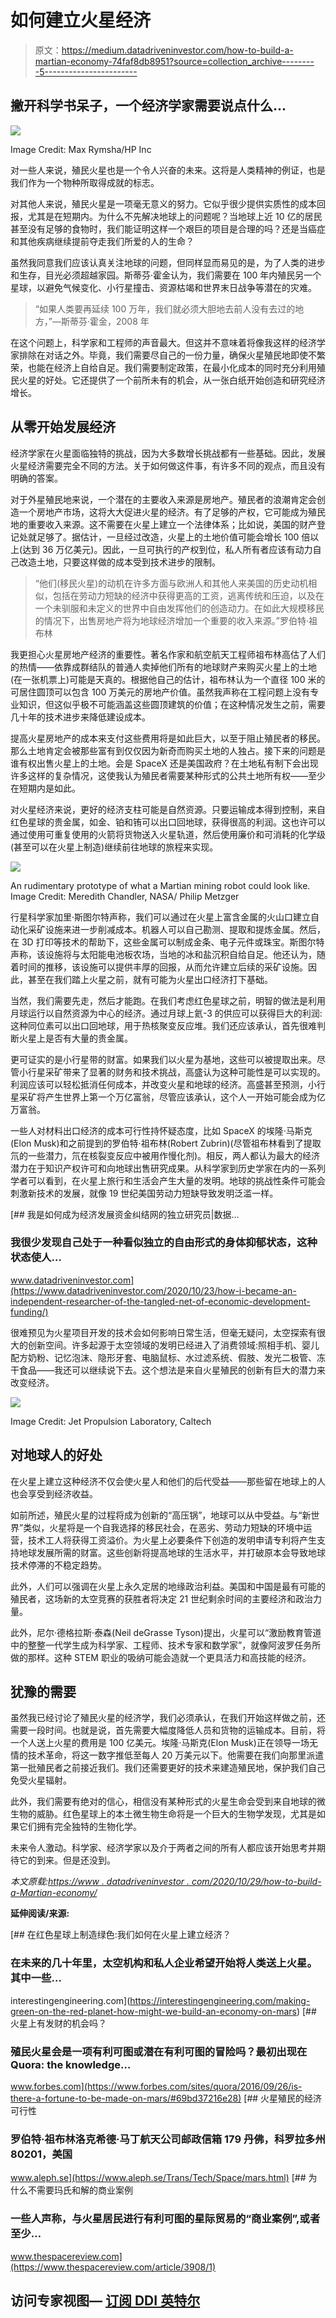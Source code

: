 # 如何建立火星经济

> 原文：<https://medium.datadriveninvestor.com/how-to-build-a-martian-economy-74faf8db8951?source=collection_archive---------5----------------------->

## 撇开科学书呆子，一个经济学家需要说点什么…

![](img/53f5c0c8c41d0b43c77c53c25ec25a33.png)

Image Credit: Max Rymsha/HP Inc

对一些人来说，殖民火星也是一个令人兴奋的未来。这将是人类精神的例证，也是我们作为一个物种所取得成就的标志。

对其他人来说，殖民火星是一项毫无意义的努力。它似乎很少提供实质性的成本回报，尤其是在短期内。为什么不先解决地球上的问题呢？当地球上近 10 亿的居民甚至没有足够的食物时，我们能证明这样一个艰巨的项目是合理的吗？还是当癌症和其他疾病继续提前夺走我们所爱的人的生命？

虽然我同意我们应该认真关注地球的问题，但同样显而易见的是，为了人类的进步和生存，目光必须超越家园。斯蒂芬·霍金认为，我们需要在 100 年内殖民另一个星球，以避免气候变化、小行星撞击、资源枯竭和世界末日战争等潜在的灾难。

> “如果人类要再延续 100 万年，我们就必须大胆地去前人没有去过的地方，”—斯蒂芬·霍金，2008 年

在这个问题上，科学家和工程师的声音最大。但这并不意味着将像我这样的经济学家排除在对话之外。毕竟，我们需要尽自己的一份力量，确保火星殖民地即使不繁荣，也能在经济上自给自足。我们需要制定政策，在最小化成本的同时充分利用殖民火星的好处。它还提供了一个前所未有的机会，从一张白纸开始创造和研究经济增长。

## 从零开始发展经济

经济学家在火星面临独特的挑战，因为大多数增长挑战都有一些基础。因此，发展火星经济需要完全不同的方法。关于如何做这件事，有许多不同的观点，而且没有明确的答案。

对于外星殖民地来说，一个潜在的主要收入来源是房地产。殖民者的浪潮肯定会创造一个房地产市场，这将大大促进火星的经济。有了足够的产权，它可能成为殖民地的重要收入来源。这不需要在火星上建立一个法律体系；比如说，美国的财产登记处就足够了。据估计，一旦经过改造，火星上的土地价值可能会增长 100 倍以上(达到 36 万亿美元)。因此，一旦可执行的产权到位，私人所有者应该有动力自己改造土地，只要这样做的成本受到技术进步的限制。

> “他们(移民火星)的动机在许多方面与欧洲人和其他人来美国的历史动机相似，包括在劳动力短缺的经济中获得更高的工资，逃离传统和压迫，以及在一个未驯服和未定义的世界中自由发挥他们的创造动力。在如此大规模移民的情况下，出售房地产将为地球经济增加一个重要的收入来源。”罗伯特·祖布林

我更担心火星房地产经济的重要性。著名作家和航空航天工程师祖布林高估了人们的热情——依靠成群结队的普通人卖掉他们所有的地球财产来购买火星上的土地(在一张机票上)可能是天真的。根据他自己的估计，祖布林认为一个直径 100 米的可居住圆顶可以包含 100 万美元的房地产价值。虽然我声称在工程问题上没有专业知识，但这似乎极不可能涵盖这些圆顶建筑的价值；在这种情况发生之前，需要几十年的技术进步来降低建设成本。

提高火星房地产的成本来支付这些费用将是如此巨大，以至于阻止殖民者的移民。那么土地肯定会被那些富有到仅仅因为新奇而购买土地的人独占。接下来的问题是谁有权出售火星上的土地。会是 SpaceX 还是美国政府？在土地私有制下会出现许多这样的复杂情况，这使我认为殖民者需要某种形式的公共土地所有权——至少在短期内是如此。

对火星经济来说，更好的经济支柱可能是自然资源。只要运输成本得到控制，来自红色星球的贵金属，如金、铂和铕可以出口回地球，获得很高的利润。这也许可以通过使用可重复使用的火箭将货物送入火星轨道，然后使用廉价和可消耗的化学级(甚至可以在火星上制造)继续前往地球的旅程来实现。

![](img/1a8a33d40c0f6ffe0f4596d513a6fe41.png)

An rudimentary prototype of what a Martian mining robot could look like. Image Credit: Meredith Chandler, NASA/ Philip Metzger

行星科学家加里·斯图尔特声称，我们可以通过在火星上富含金属的火山口建立自动化采矿设施来进一步削减成本。机器人可以自己勘测、提取和提炼金属。然后，在 3D 打印等技术的帮助下，这些金属可以制成金条、电子元件或珠宝。斯图尔特声称，该设施将与太阳能电池板农场，当地的冰和盐沉积自给自足。他还认为，随着时间的推移，该设施可以提供丰厚的回报，从而允许建立后续的采矿设施。因此，甚至在我们踏上火星之前，就有可能为火星出口经济打下基础。

当然，我们需要先走，然后才能跑。在我们考虑红色星球之前，明智的做法是利用月球运行以自然资源为中心的经济。通过月球上氦-3 的供应可以获得巨大的利润:这种同位素可以出口回地球，用于热核聚变反应堆。我们还应该承认，首先很难判断火星上是否有大量的贵金属。

更可证实的是小行星带的财富。如果我们以火星为基地，这些可以被提取出来。尽管小行星采矿带来了显著的财务和技术挑战，高盛认为这种可能性是可以实现的。利润应该可以轻松抵消任何成本，并改变火星和地球的经济。高盛甚至预测，小行星采矿将产生世界上第一个万亿富翁，尽管应该承认，这个人一开始可能会成为亿万富翁。

一些人对材料出口经济的成本可行性持怀疑态度，比如 SpaceX 的埃隆·马斯克(Elon Musk)和之前提到的罗伯特·祖布林(Robert Zubrin)(尽管祖布林看到了提取氘的一些潜力，氘在核裂变反应中被用作慢化剂)。相反，两人都认为最大的经济潜力在于知识产权许可和向地球出售研究成果。从科学家到历史学家在内的一系列学者可以看到，在火星上旅行和生活会产生大量的发明。地球的挑战性条件可能会刺激新技术的发展，就像 19 世纪美国劳动力短缺导致发明泛滥一样。

[](https://www.datadriveninvestor.com/2020/10/23/how-i-became-an-independent-researcher-of-the-tangled-net-of-economic-development-funding/) [## 我是如何成为经济发展资金纠结网的独立研究员|数据…

### 我很少发现自己处于一种看似独立的自由形式的身体抑郁状态，这种状态使人…

www.datadriveninvestor.com](https://www.datadriveninvestor.com/2020/10/23/how-i-became-an-independent-researcher-of-the-tangled-net-of-economic-development-funding/) 

很难预见为火星项目开发的技术会如何影响日常生活，但毫无疑问，太空探索有很大的创新空间。许多起源于太空领域的发明已经进入了消费领域:照相手机、婴儿配方奶粉、记忆泡沫、隐形牙套、电脑鼠标、水过滤系统、假肢、发光二极管、冻干食品——我还可以继续说下去。这个想法是来自火星殖民的创新有巨大的潜力来改变经济。

![](img/af0d3bed35791ecae89d5438e5588a58.png)

Image Credit: Jet Propulsion Laboratory, Caltech

## 对地球人的好处

在火星上建立这种经济不仅会使火星人和他们的后代受益——那些留在地球上的人也会享受到经济收益。

如前所述，殖民火星的过程将成为创新的“高压锅”，地球可以从中受益。与“新世界”类似，火星将是一个自我选择的移民社会，在恶劣、劳动力短缺的环境中运营，技术工人将获得工资溢价。为火星上必要条件下创造的发明申请专利将产生支持地球发展所需的财富。这些创新将提高地球的生活水平，并打破原本会导致地球技术停滞的不稳定趋势。

此外，人们可以强调在火星上永久定居的地缘政治利益。美国和中国是最有可能的殖民者，这场新的太空竞赛的获胜者将决定 21 世纪剩余时间的主要经济和政治力量。

此外，尼尔·德格拉斯·泰森(Neil deGrasse Tyson)提出，火星可以“激励教育管道中的整整一代学生成为科学家、工程师、技术专家和数学家”，就像阿波罗任务所做的那样。这种 STEM 职业的吸纳可能会造就一个更具活力和高技能的经济。

## 犹豫的需要

虽然我已经讨论了殖民火星的经济学，我们必须承认，在我们开始这样做之前，还需要一段时间。也就是说，首先需要大幅度降低人员和货物的运输成本。目前，将一个人送上火星的费用是 100 亿美元。埃隆·马斯克(Elon Musk)正在领导一场无情的技术革命，将这一数字推低至每人 20 万美元以下。他需要在我们向那里派遣第一批殖民者之前接近我们。我们还需要更好的技术来建造殖民地，保护我们自己免受火星辐射。

此外，我们需要有绝对的信心，相信没有某种形式的火星生命会受到来自地球的微生物的威胁。红色星球上的本土微生物生命将是一个巨大的生物学发现，尤其是如果它们拥有完全独特的生物化学。

未来令人激动。科学家、经济学家以及介于两者之间的所有人都应该开始思考并期待它的到来。但是还没到。

*本文原载:*[*https://www . datadriveninvestor . com/2020/10/29/how-to-build-a-Martian-economy/*](https://www.datadriveninvestor.com/2020/10/29/how-to-build-a-martian-economy/)

**延伸阅读/来源:**

[](https://interestingengineering.com/making-green-on-the-red-planet-how-might-we-build-an-economy-on-mars) [## 在红色星球上制造绿色:我们如何在火星上建立经济？

### 在未来的几十年里，太空机构和私人企业希望开始将人类送上火星。其中一些…

interestingengineering.com](https://interestingengineering.com/making-green-on-the-red-planet-how-might-we-build-an-economy-on-mars) [](https://www.forbes.com/sites/quora/2016/09/26/is-there-a-fortune-to-be-made-on-mars/#69bd37216e28) [## 火星上有发财的机会吗？

### 殖民火星会是一项有利可图或潜在有利可图的冒险吗？最初出现在 Quora: the knowledge…

www.forbes.com](https://www.forbes.com/sites/quora/2016/09/26/is-there-a-fortune-to-be-made-on-mars/#69bd37216e28)  [## 火星殖民的经济可行性

### 罗伯特·祖布林洛克希德·马丁航天公司邮政信箱 179 丹佛，科罗拉多州 80201，美国

www.aleph.se](https://www.aleph.se/Trans/Tech/Space/mars.html) [](https://www.thespacereview.com/article/3908/1) [## 为什么不需要玛氏和解的商业案例

### 一些人声称，与火星居民进行有利可图的星际贸易的“商业案例”,或者至少…

www.thespacereview.com](https://www.thespacereview.com/article/3908/1) 

## 访问专家视图— [订阅 DDI 英特尔](https://datadriveninvestor.com/ddi-intel)